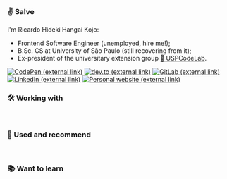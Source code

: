 ### ✌️ Salve

I'm Ricardo Hideki Hangai Kojo:
- Frontend Software Engineer (unemployed, hire me!);
- B.Sc. CS at University of São Paulo (still recovering from it);
- Ex-president of the universitary extension group [🧪 USPCodeLab](https://codelab.ime.usp.br).

<p>
    <a href="https://codepen.io/ricardokojo/"><img src="https://img.shields.io/badge/CodePen-%23111827.svg?&style=for-the-badge&logo=codepen&logoColor=white" alt="CodePen (external link)"></a>
	<a href="https://dev.to/ricardokojo"><img src="https://img.shields.io/badge/dev.to-0A0A0A?style=for-the-badge&logo=devdotto&logoColor=white"  alt="dev.to (external link)"></a>
    <a href="https://gitlab.com/ricardokojo/"><img src="https://img.shields.io/badge/GitLab-%23FCA121.svg?&style=for-the-badge&logo=gitlab&logoColor=white"  alt="GitLab (external link)"></a>
	<a href="https://www.linkedin.com/in/ricardokojo"><img src="https://img.shields.io/badge/LinkedIn-%230077B5.svg?&style=for-the-badge&logo=linkedin&logoColor=white" alt="LinkedIn (external link)"></a>
    <a href="https://ricardokojo.github.io/"><img src="https://img.shields.io/badge/Personal_Site-%23F9FAFB.svg?&style=for-the-badge&logo=github&logoColor=black" alt="Personal website (external link)"></a>
</p>

### 🛠️ Working with

<p align="left">
    <img src="https://img.shields.io/badge/Svelte-%23F9FAFB.svg?&style=flat-square&logo=svelte&logoColor=%23FF3E00" alt="">
    <img src="https://img.shields.io/badge/Sass-%23F9FAFB.svg?&style=flat-square&logo=sass&logoColor=%23CC6699" alt="">
    <img src="https://img.shields.io/badge/Fastify-%23F9FAFB.svg?&style=flat-square&logo=fastify&logoColor=black" alt="">
    <img src="https://img.shields.io/badge/Javascript-%23F9FAFB.svg?&style=flat-square&logo=javascript&logoColor=%23F7DF1E" alt="">
    <img src="https://img.shields.io/badge/NodeJS-%23F9FAFB.svg?&style=flat-square&logo=node.js&logoColor=%23339933" alt="">
    <img src="https://img.shields.io/badge/HTML-%23F9FAFB.svg?&style=flat-square&logo=html5&logoColor=%23E34F26" alt="">
    <img src="https://img.shields.io/badge/CSS-%23F9FAFB.svg?&style=flat-square&logo=css3&logoColor=%231572B6" alt="">
    <img src="https://img.shields.io/badge/Docker-%23F9FAFB.svg?&style=flat-square&logo=docker&logoColor=%232496ED" alt="">
    <img src="https://img.shields.io/badge/Kubernetes-%23F9FAFB.svg?&style=flat-square&logo=kubernetes&logoColor=%23326CE5" alt="">
    <img src="https://img.shields.io/badge/AWS-%23F9FAFB.svg?&style=flat-square&logo=amazon-aws&logoColor=%23232F3E" alt="">
    <img src="https://img.shields.io/badge/VSCode-%23F9FAFB.svg?&style=flat-square&logo=visual-studio-code&logoColor=%23007ACC" alt="">
    <img src="https://img.shields.io/badge/Git-%23F9FAFB.svg?&style=flat-square&logo=git&logoColor=%23F05032" alt="">
    <img src="https://img.shields.io/badge/GitHub-%23F9FAFB.svg?&style=flat-square&logo=github&logoColor=black" alt="">
    <img src="https://img.shields.io/badge/MInt-%23F9FAFB.svg?&style=flat-square&logo=linuxmint&logoColor=%2387CF3E" alt="">
</p>

### 💛 Used and recommend

<p align="left">
    <img src="https://img.shields.io/badge/VueJS-%23F9FAFB.svg?&style=flat-square&logo=vue.js&logoColor=%234FC08D" alt="">
    <img src="https://img.shields.io/badge/TailwindCSS-%23F9FAFB.svg?&style=flat-square&logo=tailwind-css&logoColor=%2338B2AC" alt="">
    <img src="https://img.shields.io/badge/Netlify-%23F9FAFB.svg?&style=flat-square&logo=netlify&logoColor=%2300C7B7" alt="">
    <img src="https://img.shields.io/badge/Golang-%23F9FAFB.svg?&style=flat-square&logo=go&logoColor=%2300ADD8" alt="">
</p>

### 📚 Want to learn

<p align="left">
    <img src="https://img.shields.io/badge/Rust-%23F9FAFB.svg?&style=flat-square&logo=rust&logoColor=black" alt="">
    <img src="https://img.shields.io/badge/Elixir-%23F9FAFB.svg?&style=flat-square&logo=elixir&logoColor=%234B275F" alt="">
</p>
